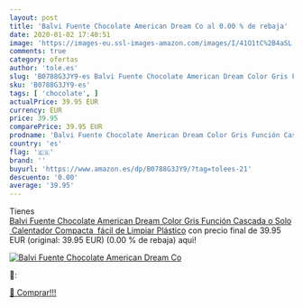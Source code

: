 ```yaml
---
layout: post
title: 'Balvi Fuente Chocolate American Dream Co al 0.00 % de rebaja'
date: 2020-01-02 17:40:51
image: 'https://images-eu.ssl-images-amazon.com/images/I/41O1tC%2B4aSL._SL400_.jpg'
comments: true
category: ofertas
author: 'tole.es'
slug: 'B0788G3JY9-es Balvi Fuente Chocolate American Dream Color Gris Función...'
sku: 'B0788G3JY9-es'
tags: [ 'chocolate', ]
actualPrice: 39.95 EUR
currency: EUR
price: 39.95
comparePrice: 39.95 EUR
prodname: 'Balvi Fuente Chocolate American Dream Color Gris Función Cascada o Solo Calentador Compacta  fácil de Limpiar Plástico'
country: 'es'
flag: '🇪🇸'
brand: ''
buyurl: 'https://www.amazon.es/dp/B0788G3JY9/?tag=tolees-21'
descuento: '0.00'
average: '39.95'
---
```


Tienes [Balvi Fuente Chocolate American Dream Color Gris Función Cascada o Solo Calentador Compacta  fácil de Limpiar Plástico](https://www.amazon.es/dp/B0788G3JY9/?tag=tolees-21) con precio final de  39.95 EUR (original: 39.95 EUR) (0.00 %  de rebaja) aqui!

[![Balvi Fuente Chocolate American Dream Co](https://images-eu.ssl-images-amazon.com/images/I/41O1tC%2B4aSL._SL400_.jpg)](https://www.amazon.es/dp/B0788G3JY9/?tag=tolees-21)

🔎:


[🛒 Comprar!!!](https://www.amazon.es/dp/B0788G3JY9/?tag=tolees-21)
